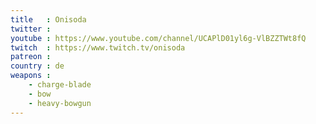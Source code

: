 ```yaml
---
title   : Onisoda
twitter : 
youtube : https://www.youtube.com/channel/UCAPlD01yl6g-VlBZZTWt8fQ
twitch  : https://www.twitch.tv/onisoda
patreon : 
country : de
weapons :
    - charge-blade
    - bow
    - heavy-bowgun
---
```


